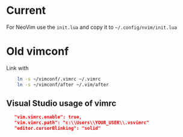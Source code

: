 # Current

For NeoVim use the `init.lua` and copy it to `~/.config/nvim/init.lua`

# Old vimconf

Link with
```bash
    ln -s ~/vimconf/.vimrc ~/.vimrc
    ln -s ~/vimconf/after ~/.vim/after
```

## Visual Studio usage of vimrc

```json
   "vim.vimrc.enable": true,
   "vim.vimrc.path": "c:\\Users\\YOUR_USER\\.vsvimrc"
   "editor.cursorBlinking": "solid"
```
